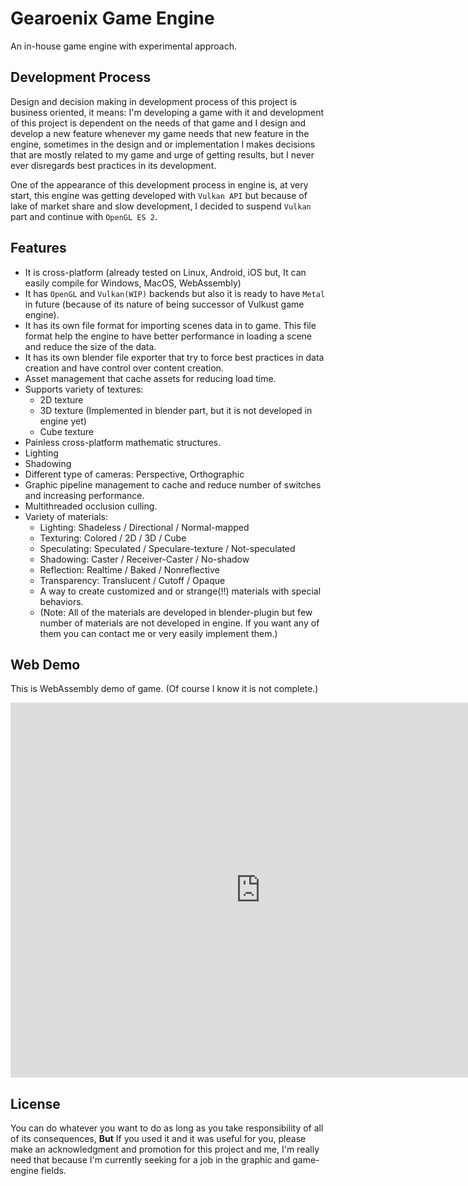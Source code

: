 # Gearoenix Game Engine
An in-house game engine with experimental approach.

## Development Process
Design and decision making in development process of this project is business
oriented, it means: I'm developing a game with it and development of this
project is dependent on the needs of that game and I design and develop a new
feature whenever my game needs that new feature in the engine, sometimes in the
design and or implementation I makes decisions that are mostly related to my
game and urge of getting results, but I never ever disregards best practices in
its development.

One of the appearance of this development process in engine is, at very start,
this engine was getting developed with `Vulkan API` but because of lake of
market share and slow development, I decided to suspend `Vulkan` part and
continue with `OpenGL ES 2`.

## Features
- It is cross-platform (already tested on Linux, Android, iOS but, It can easily
compile for Windows, MacOS, WebAssembly)
- It has `OpenGL` and `Vulkan(WIP)` backends but also it is ready to have
  `Metal` in future (because of its nature of being successor of Vulkust game
  engine).
- It has its own file format for importing scenes data in to game. This file
  format help the engine to have better performance in loading a scene and
  reduce the size of the data.
- It has its own blender file exporter that try to force best practices in data
  creation and have control over content creation.
- Asset management that cache assets for reducing load time.
- Supports variety of textures:
  - 2D texture
  - 3D texture (Implemented in blender part, but it is not developed in engine
    yet)
  - Cube texture
- Painless cross-platform mathematic structures.
- Lighting
- Shadowing
- Different type of cameras: Perspective, Orthographic
- Graphic pipeline management to cache and reduce number of switches and
  increasing performance.
- Multithreaded occlusion culling.
- Variety of materials:
  - Lighting: Shadeless / Directional / Normal-mapped
  - Texturing: Colored / 2D / 3D / Cube
  - Speculating: Speculated / Speculare-texture / Not-speculated
  - Shadowing: Caster / Receiver-Caster / No-shadow
  - Reflection: Realtime / Baked / Nonreflective
  - Transparency: Translucent / Cutoff / Opaque
  - A way to create customized and or strange(!!) materials with special
    behaviors.
  - (Note: All of the materials are developed in blender-plugin but few number
    of materials are not developed in engine. If you want any of them you can
    contact me or very easily implement them.)

## Web Demo
This is WebAssembly demo of game. (Of course I know it is not complete.)  

<iframe  width="800" height="600" frameborder="0" src="https://hossein-noroozpour.github.io/gearoenix-static-files/web-demo/index.html">Downloading Web Demo ...</iframe>

## License
You can do whatever you want to do as long as you take responsibility of all of
its consequences, **But** If you used it and it was useful for you, please make
an acknowledgment and promotion for this project and me, I'm really need that
because I'm currently seeking for a job in the graphic and game-engine fields.
